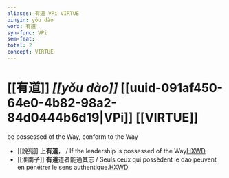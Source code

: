 ```yaml
---
aliases: 有道 VPi VIRTUE
pinyin: yǒu dào
word: 有道
syn-func: VPi
sem-feat: 
total: 2
concept: VIRTUE 
---
```

# [[有道]] *[[yǒu dào]]*  [[uuid-091af450-64e0-4b82-98a2-84d0444b6d19|VPi]] [[VIRTUE]]
be possessed of the Way, conform to the Way
 - [[說苑]] 上**有道**，
                     / If the leadership is possessed of the Way[HXWD](https://hxwd.org/textview.html?location=CH1a0907_CHANT_007-11a.9)
 - [[淮南子]] **有道**道者能通其志 / Seuls ceux qui possèdent le dao peuvent en pénétrer le sens authentique.[HXWD](https://hxwd.org/textview.html?location=KR3j0010_tls_013-33a.60)